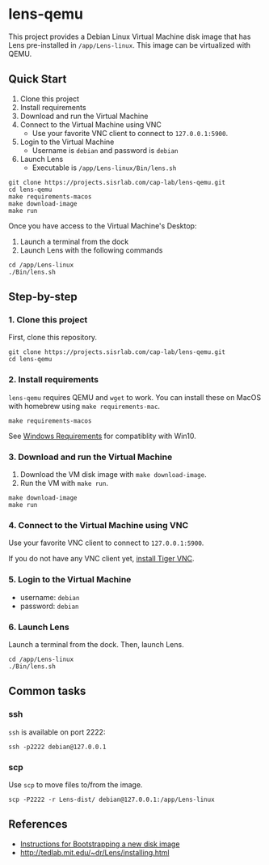 # lens-qemu

This project provides a Debian Linux Virtual Machine disk image that has Lens pre-installed in `/app/Lens-linux`.
This image can be virtualized with QEMU.

## Quick Start

1. Clone this project
2. Install requirements
3. Download and run the Virtual Machine
4. Connect to the Virtual Machine using VNC
    - Use your favorite VNC client to connect to `127.0.0.1:5900`.
5. Login to the Virtual Machine
    - Username is `debian` and password is `debian`
6. Launch Lens
    - Executable is `/app/Lens-linux/Bin/lens.sh`

```
git clone https://projects.sisrlab.com/cap-lab/lens-qemu.git
cd lens-qemu
make requirements-macos
make download-image
make run
```

Once you have access to the Virtual Machine's Desktop:

1. Launch a terminal from the dock
2. Launch Lens with the following commands

```
cd /app/Lens-linux
./Bin/lens.sh
```

## Step-by-step

### 1. Clone this project

First, clone this repository.

```
git clone https://projects.sisrlab.com/cap-lab/lens-qemu.git
cd lens-qemu
```

### 2. Install requirements

`lens-qemu` requires QEMU and `wget` to work.
You can install these on MacOS with homebrew using `make requirements-mac`.

```
make requirements-macos
```

See [Windows Requirements](docs/Windows.md) for compatiblity with Win10.

### 3. Download and run the Virtual Machine

1. Download the VM disk image with `make download-image`.
2. Run the VM with `make run`.

```
make download-image
make run
```

### 4. Connect to the Virtual Machine using VNC

Use your favorite VNC client to connect to `127.0.0.1:5900`.

If you do not have any VNC client yet, [install Tiger VNC](docs/VNC.md).

### 5. Login to the Virtual Machine

- username: `debian`
- password: `debian`

### 6. Launch Lens

Launch a terminal from the dock.
Then, launch Lens.

```
cd /app/Lens-linux
./Bin/lens.sh
```

## Common tasks

### ssh

`ssh` is available on port 2222:

```
ssh -p2222 debian@127.0.0.1
```

### scp

Use `scp` to move files to/from the image.

```
scp -P2222 -r Lens-dist/ debian@127.0.0.1:/app/Lens-linux
```

## References

- [Instructions for Bootstrapping a new disk image](docs/Bootstrap.md)
- http://tedlab.mit.edu/~dr/Lens/installing.html

